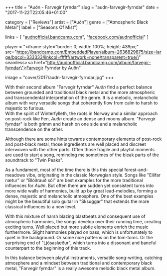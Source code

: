 +++
title = "Auðn - Farvegir fyrndar"
slug = "audn-farvegir-fyrndar"
date = "2017-11-22T22:05:46+01:00"

category = ["Reviews"]
artist = ["Auðn"]
genre = ["Atmospheric Black Metal"]
label = ["Seasons Of Mist"]

links = [
    "[audnofficial.bandcamp.com](https://audnofficial.bandcamp.com)",
    "[facebook.com/audnofficial](https://www.facebook.com/audnofficial)"
]

player = "<iframe style=\"border: 0; width: 100%; height: 439px;\" src=\"https://bandcamp.com/EmbeddedPlayer/album=2636829875/size=large/bgcol=333333/linkcol=ffffff/artwork=none/transparent=true/\" seamless><a href=\"http://audnofficial.bandcamp.com/album/farvegir-fyrndar\">Farvegir Fyrndar by Auðn</a></iframe>"

image = "cover/2017/audn-farvegir-fyrndar.jpg"
+++

With their second album "Farvegir fyrndar" _Auðn_ find a perfect balance between grounded and traditional black metal and the more atmospheric and transcendental interpretation of the genre. It is a melodic, melancholic album with very versatile songs that coherently flow from calm to harsh to majestic to furious.  
With the spirit of Winterfylleth, the roots in Norway and a similar approach on post-rock like Fen, _Auðn_ create an dense and moony album. "Farvegir fyrndar" is both grimm and harsh on one side and a melancholic transcendence on the other.

Although there are some hints towards contemporary elements of post-rock and post-black metal, those ingredients are well placed and discreet interwoven with the other parts. Often those fragile and playful moments are used to start a song, reminding me sometimes of the bleak parts of the soundtrack to "Twin Peaks".

As a fundament, most of the time there is this this special forest-and-meadows vibe, originating in the classic Norwegian style. Songs like "Eilifar nætur" or "Blóðrauð sól" are best examples for the more traditional influences for _Auðn_. But often there are sudden yet consistent turns into more wide walls of harmonies, build up by great lead-melodies, forming a dense, majestic and melancholic atmosphere. One of the best examples might be the beautiful solo guitar in "Sksuggar" that extends the more classical influences to a new level.

With this mixture of harsh blazing blastbeats and consequent use of atmospheric harmonies, the songs develop over their running time, creating exciting turns. Well placed but more subtle elements enrich the music furthermore. Slight harmonies played on bass, which is unfortunately to quiet in the background. Or some nice patterns on the tom-toms. Or the surprising end of "Ljósaslæður", which turns into a dissonant and baneful counterpart to the beginning of this track.

In this balance between playful instruments, versatile song-writing, catching atmosphere and a mindset between traditional and contemporary black metal, "Farvegir fyrndar" is a really awesome melodic black metal album. 

